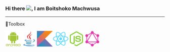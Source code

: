 ### Hi there <img src="https://raw.githubusercontent.com/MartinHeinz/MartinHeinz/master/wave.gif" width="30px">, I am Boitshoko Machwusa

---
🧰Toolbox

<img src="https://github.com/devicons/devicon/blob/master/icons/android/android-plain-wordmark.svg" alt="android logo" width="50" height="50"/><img src="https://github.com/devicons/devicon/blob/master/icons/java/java-original.svg" alt="java logo" width="50" height="50"/><img src="https://github.com/devicons/devicon/blob/master/icons/kotlin/kotlin-original.svg" alt="kotlin logo" width="50" height="50"/><img src="https://github.com/devicons/devicon/blob/master/icons/react/react-original.svg" alt="react logo" width="50" height="50"/><img src="https://github.com/devicons/devicon/blob/master/icons/nodejs/nodejs-original.svg" alt="nodejs logo" width="50" height="50"/><img src="https://github.com/devicons/devicon/blob/master/icons/graphql/graphql-plain.svg" alt="graphql logo" width="50" height="50"/>


<!--
**Machwusa/Machwusa** is a ✨ _special_ ✨ repository because its `README.md` (this file) appears on your GitHub profile.

Here are some ideas to get you started:

- 🔭 I’m currently working on ...
- 🌱 I’m currently learning ...
- 👯 I’m looking to collaborate on ...
- 🤔 I’m looking for help with ...
- 💬 Ask me about ...
- 📫 How to reach me: ...
- 😄 Pronouns: ...
- ⚡ Fun fact: ...
-->
